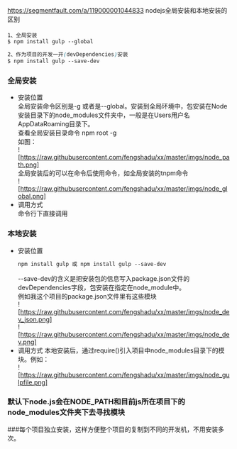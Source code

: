 https://segmentfault.com/a/119000001044833
nodejs全局安装和本地安装的区别
####
```css
1、全局安装
$ npm install gulp --global

2、作为项目的开发一开(devDependencies)安装
$ npm install gulp --save-dev
```
### 全局安装
* 安装位置  
  全局安装命令区别是-g 或者是--global。安装到全局环境中，包安装在Node安装目录下的node_modules文件夹中，一般是在Users用户名AppDataRoaming目录下。  
  查看全局安装目录命令 npm root -g  
  如图：  
  ![https://raw.githubusercontent.com/fengshadu/xx/master/imgs/node_path.png]  
  全局安装后的可以在命令后使用命令，如全局安装的tnpm命令  
  ![https://raw.githubusercontent.com/fengshadu/xx/master/imgs/node_global.png] 
 * 调用方式  
 	命令行下直接调用 
### 本地安装  
* 安装位置  
  ```css
  npm install gulp 或 npm install gulp --save-dev
  ```
  --save-dev的含义是把安装包的信息写入package.json文件的devDependencies字段，包安装在指定在node_module中。  
  例如我这个项目的package.json文件里有这些模块  
  ![https://raw.githubusercontent.com/fengshadu/xx/master/imgs/node_dev_json.png]  
  ![https://raw.githubusercontent.com/fengshadu/xx/master/imgs/node_dev.png]  
* 调用方式
  本地安装后，通过require()引入项目中node_modules目录下的模块。例如：  
  ![https://raw.githubusercontent.com/fengshadu/xx/master/imgs/node_gulpfile.png]  
### 默认下node.js会在NODE_PATH和目前js所在项目下的node_modules文件夹下去寻找模块  
###每个项目独立安装，这样方便整个项目的复制到不同的开发机，不用安装多次。


